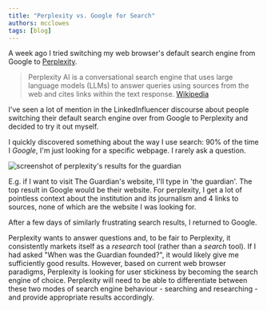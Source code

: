 ```yaml
---
title: "Perplexity vs. Google for Search"
authors: mcclowes
tags: [blog]
---
```


A week ago I tried switching my web browser's default search engine from Google to [Perplexity](https://www.perplexity.ai/).

<!--truncate-->

> Perplexity AI is a conversational search engine that uses large language models (LLMs) to answer queries using sources from the web and cites links within the text response.
[Wikipedia](https://en.wikipedia.org/wiki/Perplexity_AI)

I've seen a lot of mention in the LinkedInfluencer discourse about people switching their default search engine over from Google to Perplexity and decided to try it out myself.

I quickly discovered something about the way I use search: 90% of the time I *Google*, I'm just looking for a specific webpage. I rarely ask a question.

![screenshot of perplexity's results for the guardian](/img/posts/guardian.png)

E.g. if I want to visit The Guardian's website, I'll type in 'the guardian'. The top result in Google would be their website. For perplexity, I get a lot of pointless context about the institution and its journalism and 4 links to sources, none of which are the website I was looking for.

After a few days of similarly frustrating search results, I returned to Google.

Perplexity wants to answer questions and, to be fair to Perplexity, it consistently markets itself as a _research_ tool (rather than a *search* tool). If I had asked "When was the Guardian founded?", it would likely give me sufficiently good results. However, based on current web browser paradigms, Perplexity is looking for user stickiness by becoming the search engine of choice. Perplexity will need to be able to differentiate between these two modes of search engine behaviour - searching and researching - and provide appropriate results accordingly.

